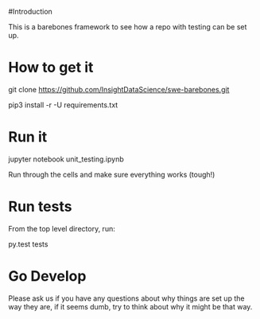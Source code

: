 
#Introduction

This is a barebones framework to see how a repo with testing can be set up. 

# How to get it

git clone https://github.com/InsightDataScience/swe-barebones.git

pip3 install -r -U requirements.txt

# Run it

jupyter notebook unit_testing.ipynb

Run through the cells and make sure everything works (tough!)

# Run tests

From the top level directory, run:

py.test tests

# Go Develop

Please ask us if you have any questions about why things are set up the way they are, if it seems dumb, try to think about why it might be that way.

